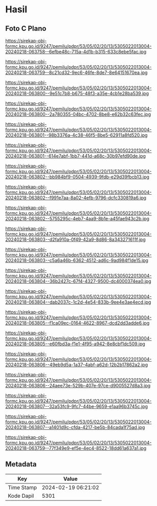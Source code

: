 # Hasil

## Foto C Plano

https://sirekap-obj-formc.kpu.go.id/9247/pemilu/pdpr/53/05/02/20/13/5305022013004-20240218-063758--6efbe48c-715a-4d1b-b315-633c8ebe5fac.jpg

https://sirekap-obj-formc.kpu.go.id/9247/pemilu/pdpr/53/05/02/20/13/5305022013004-20240218-063759--8c21cd32-9ec6-46fe-8de7-8e64151670ea.jpg

https://sirekap-obj-formc.kpu.go.id/9247/pemilu/pdpr/53/05/02/20/13/5305022013004-20240218-063800--9e51c7b8-b675-48f3-a35e-4cb1e28ba539.jpg

https://sirekap-obj-formc.kpu.go.id/9247/pemilu/pdpr/53/05/02/20/13/5305022013004-20240218-063800--2a780355-04bc-4702-8be8-e62b32c63fec.jpg

https://sirekap-obj-formc.kpu.go.id/9247/pemilu/pdpr/53/05/02/20/13/5305022013004-20240218-063801--98b3376a-4c38-46f5-8be5-62911a8fd520.jpg

https://sirekap-obj-formc.kpu.go.id/9247/pemilu/pdpr/53/05/02/20/13/5305022013004-20240218-063801--614e7abf-1bb7-441d-a68c-30b97efd90de.jpg

https://sirekap-obj-formc.kpu.go.id/9247/pemilu/pdpr/53/05/02/20/13/5305022013004-20240218-063802--bb984bf9-0504-4939-9fdb-e29d39fbcb13.jpg

https://sirekap-obj-formc.kpu.go.id/9247/pemilu/pdpr/53/05/02/20/13/5305022013004-20240218-063802--f991e7aa-8a02-4efb-9796-dcfc330819a6.jpg

https://sirekap-obj-formc.kpu.go.id/9247/pemilu/pdpr/53/05/02/20/13/5305022013004-20240218-063802--5755295c-4eb7-4aa9-8b1e-a45fae943c2b.jpg

https://sirekap-obj-formc.kpu.go.id/9247/pemilu/pdpr/53/05/02/20/13/5305022013004-20240218-063803--d2fa910a-0f49-42a9-8d86-8a343271611f.jpg

https://sirekap-obj-formc.kpu.go.id/9247/pemilu/pdpr/53/05/02/20/13/5305022013004-20240218-063803--c5a6a46b-6362-4512-ad6c-9ad984f1de15.jpg

https://sirekap-obj-formc.kpu.go.id/9247/pemilu/pdpr/53/05/02/20/13/5305022013004-20240218-063804--36b2427c-67f4-4327-9500-dc4000374ea0.jpg

https://sirekap-obj-formc.kpu.go.id/9247/pemilu/pdpr/53/05/02/20/13/5305022013004-20240218-063804--dab2037c-1c2d-4e54-833b-9ee4e3ae4ecd.jpg

https://sirekap-obj-formc.kpu.go.id/9247/pemilu/pdpr/53/05/02/20/13/5305022013004-20240218-063805--f1ca09ec-0164-4622-8967-dcd2dd3adde6.jpg

https://sirekap-obj-formc.kpu.go.id/9247/pemilu/pdpr/53/05/02/20/13/5305022013004-20240218-063805--e60fbd3a-f1e1-4f95-a942-8e8cbf1dc509.jpg

https://sirekap-obj-formc.kpu.go.id/9247/pemilu/pdpr/53/05/02/20/13/5305022013004-20240218-063806--49eb9d5a-1a37-4abf-a62d-12b2b17862a2.jpg

https://sirekap-obj-formc.kpu.go.id/9247/pemilu/pdpr/53/05/02/20/13/5305022013004-20240218-063806--24aee73e-529b-407e-97ce-d9005527d8a3.jpg

https://sirekap-obj-formc.kpu.go.id/9247/pemilu/pdpr/53/05/02/20/13/5305022013004-20240218-063807--32a53fc9-9fc7-44be-9659-e1aa96b3745c.jpg

https://sirekap-obj-formc.kpu.go.id/9247/pemilu/pdpr/53/05/02/20/13/5305022013004-20240218-063807--a1401d9c-cfda-4217-be5b-84cada1f75ad.jpg

https://sirekap-obj-formc.kpu.go.id/9247/pemilu/pdpr/53/05/02/20/13/5305022013004-20240218-063759--77f349e9-ef5e-4ec4-8522-18dd61a637a1.jpg


## Metadata

| Key        | Value               |
| ---------- | ------------------- |
| Time Stamp | 2024-02-19 06:21:02 |
| Kode Dapil | 5301                |



